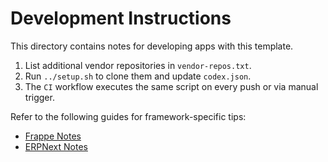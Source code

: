 # Development Instructions

This directory contains notes for developing apps with this template.

1. List additional vendor repositories in `vendor-repos.txt`.
2. Run `../setup.sh` to clone them and update `codex.json`.
3. The `CI` workflow executes the same script on every push or via manual trigger.

Refer to the following guides for framework-specific tips:

- [Frappe Notes](./frappe.md)
- [ERPNext Notes](./erpnext.md)
